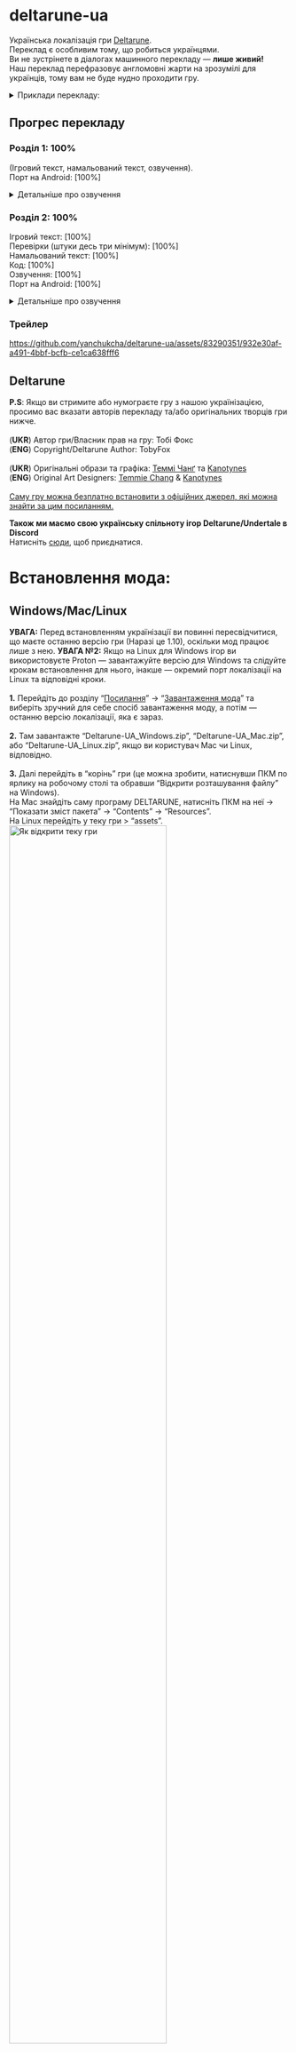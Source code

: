 # deltarune-ua

Українська локалізація гри [Deltarune](https://deltarune.com/).<br>Переклад є особливим тому, що робиться українцями.<br>Ви не зустрінете в діалогах машинного перекладу — **лише живий!**<br>Наш переклад перефразовує англомовні жарти на зрозумілі для українців, тому вам не буде нудно проходити гру.



<details>
    <summary>Приклади перекладу:</summary>
    <img width="75%" alt="Битва 1" title="Битва 1" src="assets/images/examples/battle.png">
    <img width="75%" alt="Крамниця 1" title="Крамниця 1" src="assets/images/examples/shop1.png">
    <img width="75%" alt="Знак" title="Знак" src="assets/images/examples/sign.png">
    <img width="75%" alt="Меню зброї" title="Меню зброї" src="assets/images/examples/equipmenu.png">
    <img width="75%" alt="Битва 2" title="Битва 2" src="assets/images/examples/battle2.png">
    <img width="75%" alt="Крутькухар" title="Крутькухар" src="assets/images/examples/topchef.png">
    <img width="75%" alt="Обід" title="Обід" src="assets/images/examples/lunch.png">
    <img width="75%" alt="Битва 3" title="Битва 3" src="assets/images/examples/battle3.png">
    <img width="75%" alt="Милість" title="Милість" src="assets/images/examples/pacify.png">
    <img width="75%" alt="Пішохідний перехід" title="Пішохідний перехід" src="assets/images/examples/crosswalk.png">
    <img width="75%" alt="Спільна ДІЯ" title="Спільна ДІЯ" src="assets/images/examples/groupact.png">
    <img width="75%" alt="Маркетолог" title="Маркетолог" src="assets/images/examples/salesman.png">
    <img width="75%" alt="Маєток" title="Маєток" src="assets/images/examples/mansion.png">
    <img width="75%" alt="Крамниця 2" title="Крамниця 2" src="assets/images/examples/shop2.png">
</details>

## Прогрес перекладу

### Розділ 1: 100%
(Ігровий текст, намальований текст, озвучення).
<br>Порт на Android: [100%]

<details>
    <summary>Детальніше про озвучення</summary>
    <br>Голос Джиявола (https://youtu.be/LrTNVlcmk0M) та вокальний уривок “Не забудь” (ориг. “Dont Forget”) (https://youtu.be/EWDl1gN0-c8).
</details>

### Розділ 2: 100%
Ігровий текст: [100%]
<br>Перевірки (штуки десь три мінімум): [100%]
<br>Намальований текст: [100%]
<br>Код: [100%]
<br>Озвучення: [100%]
<br>Порт на Android: [100%]

<details>
    <summary>Детальніше про озвучення</summary>
    <br>Пісня до титрів (“До зустрічі” - ремікс “Не забудь” з 1 роз.), всі три теми персонажа Spamton, кнопки клавіатури в пазлах, Диспетчерка Завдацьок та звуки "РАУНД 1/2/3!" і "В БІЙ!".
</details>

### Трейлер
https://github.com/yanchukcha/deltarune-ua/assets/83290351/932e30af-a491-4bbf-bcfb-ce1ca638fff6

## Deltarune
**P.S**: Якщо ви стримите або нумограєте гру з нашою українізацією, просимо вас вказати авторів перекладу та/або оригінальних творців гри нижче.
<br><br>
(**UKR**) Автор гри/Власник прав на гру: Тобі Фокс<br>(**ENG**) Copyright/Deltarune Author: TobyFox
<br><br>
(**UKR**) Оригінальні образи та графіка: [Теммі Чанґ](https://twitter.com/tuyoki) та [Kanotynes](https://twitter.com/kanotynes)<br>(**ENG**) Original Art Designers: [Temmie Chang](https://twitter.com/tuyoki) & [Kanotynes](https://twitter.com/kanotynes)
<br><br>[Саму гру можна безплатно встановити з офіційних джерел, які можна знайти за цим посиланням.](https://deltarune.com/)

**Також ми маємо свою українську спільноту ігор Deltarune/Undertale в Discord**
<br>Натисніть [сюди](https://discord.gg/uBMDfeMDJ3), щоб приєднатися.

# Встановлення мода:
## Windows/Mac/Linux
**УВАГА:** Перед встановленням українізації ви повинні пересвідчитися, що маєте останню версію гри (Наразі це 1.10), оскільки мод працює лише з нею.
**УВАГА №2:** Якщо на Linux для Windows ігор ви використовуєте Proton — завантажуйте версію для Windows та слідуйте крокам встановлення для нього, інакше — окремий порт локалізації на Linux та відповідні кроки.
<br><br>**1.** Перейдіть до розділу “[Посилання](https://github.com/yanchukcha/deltarune-ua#посилання)” -> “[Завантаження мода](https://github.com/yanchukcha/deltarune-ua#Завантаження-мода)” та виберіть зручний для себе спосіб завантаження моду, а потім — останню версію локалізації, яка є зараз.
<br><br>
**2.** Там завантажте “Deltarune-UA_Windows.zip”, “Deltarune-UA_Mac.zip”, або “Deltarune-UA_Linux.zip”, якщо ви користувач Mac чи Linux, відповідно.
<br><br>
**3.** Далі перейдіть в “корінь” гри (це можна зробити, натиснувши ПКМ по ярлику на робочому столі та обравши “Відкрити розташування файлу” на Windows).
<br>На Mac знайдіть саму програму DELTARUNE, натисніть ПКМ на неї -> “Показати зміст пакета” -> “Contents” -> “Resources”.
<br>На Linux перейдіть у теку гри > “assets”.
<br>
<img width="75%" alt="Як відкрити теку гри" title="Як відкрити теку гри" src="assets/images/faq/howtoopengamefolder.png">
<br>
**4.** Перенесіть файли (`data` та теку `lang`) із завантаженого архіву просто до теки гри (На Linux - в папку “assets”), та **ОБОВ'ЯЗКОВО** погодьтесь із заміною!
<br>
<img width="75%" alt="Переміщення файлів" title="Переміщення файлів" src="assets/images/faq/installing.png">
<br>
**5.** Тепер зайдіть до гри та серед наявних мов виберіть українську. Готово! Приємної гри!


## Android
**1.** Перейдіть до розділу “[Посилання](https://github.com/yanchukcha/deltarune-ua#Посилання)” -> “[Завантаження мода](https://github.com/yanchukcha/deltarune-ua#Завантаження-мода)” та виберіть зручний для себе спосіб завантаження моду, а потім — останню версію локалізації, яка є зараз.
<br><br>
**2.** Завантажте та встановіть “Deltarune-UA_Android.apk”. У разі крашів спробуйте встановити “Deltarune-UA_Android_Shaderless.apk”, НЕ видаляючи перед тим уже встановлену гру.
<br><br>
**3.** Тепер зайдіть до гри та серед наявних мов виберіть українську. Готово! Приємної гри!
<br><br>
**P.S.** Перед оновленням застосунку на нову версію, НЕ видаляйте стару, щоб не втратити свої збереження!

## Повідомлення про проблеми та питання:
Якщо у вас виникли якісь проблеми із встановленням, чи є якісь інші питання:
<br>
**1.** Зайдіть до вкладки “[Issues](https://github.com/yanchukcha/deltarune-ua/issues)” та натисніть “New issue”.
<br>
<img width="50%" alt="Вкладка помилок" title="Вкладка помилок" src="assets/images/readme/step0.png">
<br>
<br>
<img width="75%" alt="Вкладка нової помилки" title="Вкладка нової помилки" src="assets/images/readme/step1.png">
<br>
**2.** За допомогою готового шаблону з інструкціями [створіть](https://github.com/yanchukcha/deltarune-ua/issues/new/choose) нове повідомлення про проблему та/або знайдену помилку в перекладі, натиснувши “Get started”
<br>
<img width="75%" alt="Шаблон помилки" title="Шаблон помилки" src="assets/images/readme/step2.png">
<br>
**3.** Для завершення натисніть на “Submit new issue”, щоб підтвердити створення свого повідомлення. Готово!<br><br>

Також ви можете особисто звернутися до [yanchukcha](https://discordapp.com/users/366303194688782336) або [danielle](https://discordapp.com/users/625325289656025089) у Discord, чи створити новий допис в каналі “#баґи-та-критика” на самому [сервері](https://discord.gg/uBMDfeMDJ3).<br>

# Посилання

### Завантаження мода
[Github](https://github.com/yanchukcha/deltarune-ua/releases)
<br><br>[Google Диск](https://drive.google.com/drive/folders/1ddDw02e9ku1zThp_Ia6moOhIsqJEMlbt?usp=sharing)
<br><br>[Nexusmods](https://www.nexusmods.com/deltarune/mods/8?tab=files)<br>

### Ми в соцмережах
[YouTube](https://www.youtube.com/@pereclaw)
<br><br>[Telegram](https://t.me/pereclawteam)
<br><br>[Discord](https://discord.gg/K8bcdcY6Td)
<br><br>[Сервер DR/UT Україна (Discord)](https://discord.gg/uBMDfeMDJ3)

# Новини та оголошення
Перший та другий розділ закінчено, але досі радимо лишати відгуки щодо перекладу!<br>Внести в нього зміни потребує мінімальних зусиль, тому не соромтеся.
<br><br>**Якщо вам цікаво, є записи проходження перекладу 1-го та 2-го розділів українськими стрімерами та нумограйниками (летсплеєрами), які ви можете переглянути за цими посиланнями:**

### YouTube
[Записи стримів](https://www.youtube.com/playlist?list=PLIoSWbHAMmkG7FvEuv_QZ13CTOCwt-7Ii)

[Нумограї](https://www.youtube.com/playlist?list=PLIoSWbHAMmkFPrPCSkhMzMh5xzLR5ewY8)

# Автори

## Перекладацька спілка “Pereclaw”

<p>
        <a href="https://discord.gg/K8bcdcY6Td"><img alt="Discord" src="https://img.shields.io/discord/975491034823917658?label=Discord&logo=discord&style=social"></a>
        <a href="https://www.youtube.com/@pereclaw"><img alt="YouTube" src="https://img.shields.io/youtube/channel/subscribers/UCNG4f8zRUFxw1JvtQV8oh_w?label=Pereclaw&style=social"></a>
        <a href="https://t.me/pereclawteam"><img alt="Telegram" src="https://img.shields.io/static/v1?link=https://t.me/pereclawteam&label=Pereclaw&style=social&logo=telegram&message=локалізація ігор"></a>

### Основні перекладачі:
- yanchukcha: [Discord](https://discordapp.com/users/366303194688782336)
- DanielleTlumach
- IOLEKS

### Інші перекладачі:
- Семен Згущений
- Paralvion
- pita_guy

### Організаторка:
- DanielleTlumach: [Discord](https://discordapp.com/users/625325289656025089), [Steam](https://steamcommunity.com/id/DanielleRocz/), [Twitch](https://www.twitch.tv/danielletlumach)

### Озвучення Джиявола:
- LostHuman — [Youtube](https://www.youtube.com/c/WildGamer111) (Голос)
- yanchukcha (Обробка)
- DanielleTlumach (Режисерування)

### Озвучення Спамтона:
- nini — [Youtube](https://www.youtube.com/@reiiini) та AevilJ — [Youtube](https://www.youtube.com/@AevilJ) (Інструментал)
- Ілля Янчицький (Голос)
- yanchukcha (Обробка)
- yanchukcha та Roavello (Міксування)
- DanielleTlumach (Режисерування)

### Другорядне озвучення:
- Ілля Янчицький (“В БІЙ!”)
- Мар'яна Янкевич (“РАУНД X!”)
- TTS Олена (Диспетчерка)
- FL Studio TTS (Кнопки літер)

### Don't Forget — “Не забудь” (Вокальний уривок):
- FulminisIctus — [Youtube](https://www.youtube.com/c/FulminisIctus) (Інструментал)
- neonbonbon — [Twitch](https://www.twitch.tv/neonbonbon?sr=a) (Вокал)
- yanchukcha (Обробка)
- DanielleTlumach (Режисерування)

### Until Next Time — “До зустрічі”
- AlexGamingSW (Інструментал)
- neonbonbon (Вокал)
- Napthablook та yanchukcha (Міксування)

### Інші редактори та помічники:
- [Florentia Mysteria](https://github.com/florik-florentia) (Ранні версії перекладу + Редактор)
- [INDMops](https://github.com/IndiMops) (Помічник)
- Ростік (Натхнення)
- Яйойщик

### Тестувальники:
- INDMops (1 розділ)
- TheBigOneUA (1&2 розділи) 

### Розробники порта для Android:
- https://angelapuzzle.wixsite.com/dt-port
